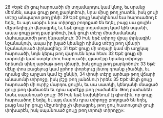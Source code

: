 28 «Եթէ մի ցուլ հարուածի մի տղամարդու կամ կնոջ, եւ սրանք մեռնեն, ապա ցուլը թող քարկոծուի, նրա միսը թող չուտեն, իսկ ցուլի տէրը անպարտ թող լինի: 29 Եթէ ցուլը նախկինում եւս հարուածող է եղել, եւ այդ առթիւ նրա տիրոջը բողոքած են եղել, բայց սա ցուլին մէջտեղից չի վերացրել, եւ եթէ ցուլը տղամարդ կամ կին սպանի, ապա ցուլը թող քարկոծուի, իսկ ցուլի տէրը միաժամանակ մահապատժի թող ենթարկուի: 30 Իսկ եթէ տիրոջ վրայ փրկագին նշանակուի, ապա իր խլած կեանքի դիմաց տէրը թող վճարի նշանակուած փրկագինը: 31 Եթէ ցուլը մի տղայի կամ մի աղջկայ հարուածի, նոյն կերպ թող վարուեն նրա հետ: 32 Եթէ ցուլը մի ստրուկի կամ ստրկուհու հարուածի, ցլատէրը նրանց տիրոջը երեսուն սիկղ արծաթ թող վճարի, իսկ ցուլը թող քարկոծուի:
33 Եթէ մէկը փոս բացելուց կամ ջրհոր փորելուց յետոյ դրանք չծածկի, եւ դրանց մէջ արջառ կամ էշ ընկնի, 34 փոսի տէրը արծաթ թող վճարի անասունի տիրոջը, իսկ լէշը թող յանձնուի իրեն:
35 Եթէ մէկի ցուլը հարուածի մի ուրիշ մարդու ցուլին, եւ սա սատկի, կենդանի մնացած ցուլը թող վաճառեն եւ դրա արժէքը թող բաժանեն: Թող բաժանեն նաեւ սպանուած ցուլը: 36 Իսկ եթէ նախկինում էլ գիտէին, որ ցուլը հարուածող է եղել, եւ այդ մասին դրա տիրոջը բողոքած են եղել, բայց նա իր ցուլը մէջտեղից չի վերացրել, թող ցուլ հատուցուի ցուլի փոխարէն, իսկ սպանուած ցուլը թող տրուի տիրոջը»:
